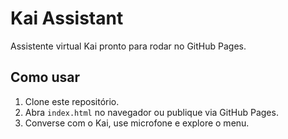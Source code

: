 # Kai Assistant

Assistente virtual Kai pronto para rodar no GitHub Pages.

## Como usar

1. Clone este repositório.
2. Abra `index.html` no navegador ou publique via GitHub Pages.
3. Converse com o Kai, use microfone e explore o menu.
